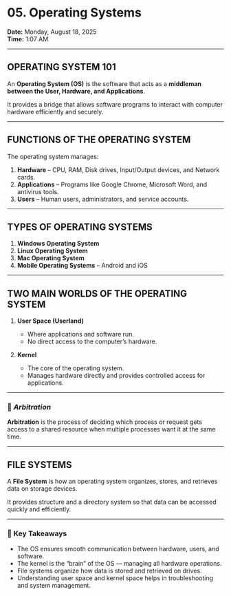 # 05. Operating Systems

**Date:** Monday, August 18, 2025  
**Time:** 1:07 AM  

---

## OPERATING SYSTEM 101

An **Operating System (OS)** is the software that acts as a **middleman between the User, Hardware, and Applications**.

It provides a bridge that allows software programs to interact with computer hardware efficiently and securely.

---

## FUNCTIONS OF THE OPERATING SYSTEM

The operating system manages:

1. **Hardware** – CPU, RAM, Disk drives, Input/Output devices, and Network cards.  
2. **Applications** – Programs like Google Chrome, Microsoft Word, and antivirus tools.  
3. **Users** – Human users, administrators, and service accounts.

---

## TYPES OF OPERATING SYSTEMS

1. **Windows Operating System**  
2. **Linux Operating System**  
3. **Mac Operating System**  
4. **Mobile Operating Systems** – Android and iOS

---

## TWO MAIN WORLDS OF THE OPERATING SYSTEM

1. **User Space (Userland)**  
   - Where applications and software run.  
   - No direct access to the computer’s hardware.  

2. **Kernel**  
   - The core of the operating system.  
   - Manages hardware directly and provides controlled access for applications.  

---

### 🔹 *Arbitration*
**Arbitration** is the process of deciding which process or request gets access to a shared resource when multiple processes want it at the same time.

---

## FILE SYSTEMS

A **File System** is how an operating system organizes, stores, and retrieves data on storage devices.

It provides structure and a directory system so that data can be accessed quickly and efficiently.

---

### 🧠 Key Takeaways

- The OS ensures smooth communication between hardware, users, and software.  
- The kernel is the “brain” of the OS — managing all hardware operations.  
- File systems organize how data is stored and retrieved on drives.  
- Understanding user space and kernel space helps in troubleshooting and system management.

